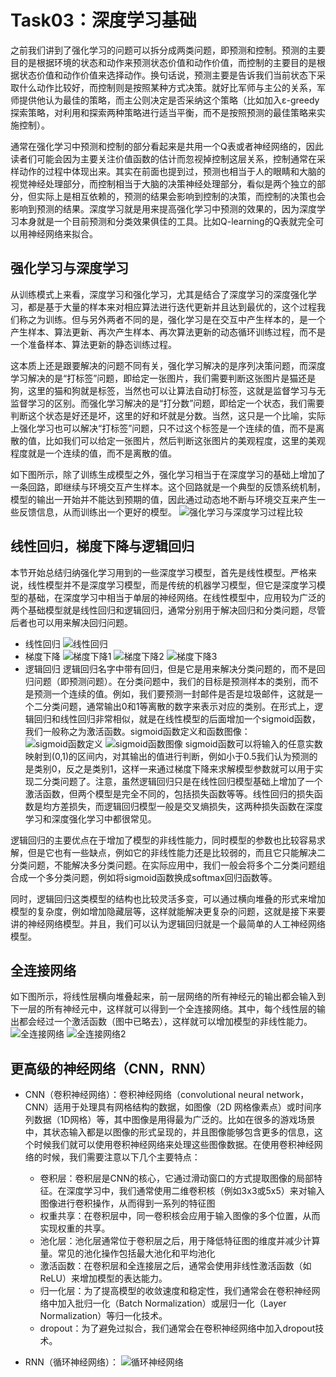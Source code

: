 # Task03：深度学习基础
之前我们讲到了强化学习的问题可以拆分成两类问题，即预测和控制。预测的主要目的是根据环境的状态和动作来预测状态价值和动作价值，而控制的主要目的是根据状态价值和动作价值来选择动作。换句话说，预测主要是告诉我们当前状态下采取什么动作比较好，而控制则是按照某种方式决策。就好比军师与主公的关系，军师提供他认为最佳的策略，而主公则决定是否采纳这个策略（比如加入ε-greedy探索策略，对利用和探索两种策略进行适当平衡，而不是按照预测的最佳策略来实施控制）。

通常在强化学习中预测和控制的部分看起来是共用一个Q表或者神经网络的，因此读者们可能会因为主要关注价值函数的估计而忽视掉控制这层关系，控制通常在采样动作的过程中体现出来。其实在前面也提到过，预测也相当于人的眼睛和大脑的视觉神经处理部分，而控制相当于大脑的决策神经处理部分，看似是两个独立的部分，但实际上是相互依赖的，预测的结果会影响到控制的决策，而控制的决策也会影响到预测的结果。深度学习就是用来提高强化学习中预测的效果的，因为深度学习本身就是一个目前预测和分类效果俱佳的工具。比如Q-learning的Q表就完全可以用神经网络来拟合。

## 强化学习与深度学习
从训练模式上来看，深度学习和强化学习，尤其是结合了深度学习的深度强化学习，都是基于大量的样本来对相应算法进行迭代更新并且达到最优的，这个过程我们称之为训练。但与另外两者不同的是，强化学习是在交互中产生样本的，是一个产生样本、算法更新、再次产生样本、再次算法更新的动态循环训练过程，而不是一个准备样本、算法更新的静态训练过程。

这本质上还是跟要解决的问题不同有关，强化学习解决的是序列决策问题，而深度学习解决的是“打标签”问题，即给定一张图片，我们需要判断这张图片是猫还是狗，这里的猫和狗就是标签，当然也可以让算法自动打标签，这就是监督学习与无监督学习的区别。而强化学习解决的是“打分数”问题，即给定一个状态，我们需要判断这个状态是好还是坏，这里的好和坏就是分数。当然，这只是一个比喻，实际上强化学习也可以解决“打标签”问题，只不过这个标签是一个连续的值，而不是离散的值，比如我们可以给定一张图片，然后判断这张图片的美观程度，这里的美观程度就是一个连续的值，而不是离散的值。

如下图所示，除了训练生成模型之外，强化学习相当于在深度学习的基础上增加了一条回路，即继续与环境交互产生样本。这个回路就是一个典型的反馈系统机制，模型的输出一开始并不能达到预期的值，因此通过动态地不断与环境交互来产生一些反馈信息，从而训练出一个更好的模型。
![强化学习与深度学习过程比较](../../images/task03_6-1.png)

## 线性回归，梯度下降与逻辑回归
本节开始总结归纳强化学习用到的一些深度学习模型，首先是线性模型。严格来说，线性模型并不是深度学习模型，而是传统的机器学习模型，但它是深度学习模型的基础，在深度学习中相当于单层的神经网络。在线性模型中，应用较为广泛的两个基础模型就是线性回归和逻辑回归，通常分别用于解决回归和分类问题，尽管后者也可以用来解决回归问题。
- 线性回归
![线性回归](../../images/task03_6-2.png)
- 梯度下降
![梯度下降1](../../images/task03_6-3.png)
![梯度下降2](../../images/task03_6-4.png)
![梯度下降3](../../images/task03_6-5.png)
- 逻辑回归
逻辑回归名字中带有回归，但是它是用来解决分类问题的，而不是回归问题（即预测问题）。在分类问题中，我们的目标是预测样本的类别，而不是预测一个连续的值。例如，我们要预测一封邮件是否是垃圾邮件，这就是一个二分类问题，通常输出0和1等离散的数字来表示对应的类别。在形式上，逻辑回归和线性回归非常相似，就是在线性模型的后面增加一个sigmoid函数，我们一般称之为激活函数。sigmoid函数定义和函数图像：
![sigmoid函数定义](../../images/task03_6-6.png)
![sigmoid函数图像](../../images/task03_6-7.png)
sigmoid函数可以将输入的任意实数映射到(0,1)的区间内，对其输出的值进行判断，例如小于0.5我们认为预测的是类别0，反之是类别1，这样一来通过梯度下降来求解模型参数就可以用于实现二分类问题了。注意，虽然逻辑回归只是在线性回归模型基础上增加了一个激活函数，但两个模型是完全不同的，包括损失函数等等。线性回归的损失函数是均方差损失，而逻辑回归模型一般是交叉熵损失，这两种损失函数在深度学习和深度强化学习中都很常见。

逻辑回归的主要优点在于增加了模型的非线性能力，同时模型的参数也比较容易求解，但是它也有一些缺点，例如它的非线性能力还是比较弱的，而且它只能解决二分类问题，不能解决多分类问题。在实际应用中，我们一般会将多个二分类问题组合成一个多分类问题，例如将sigmoid函数换成softmax回归函数等。

同时，逻辑回归这类模型的结构也比较灵活多变，可以通过横向堆叠的形式来增加模型的复杂度，例如增加隐藏层等，这样就能解决更复杂的问题，这就是接下来要讲的神经网络模型。并且，我们可以认为逻辑回归就是一个最简单的人工神经网络模型。

## 全连接网络
如下图所示，将线性层横向堆叠起来，前一层网络的所有神经元的输出都会输入到下一层的所有神经元中，这样就可以得到一个全连接网络。其中，每个线性层的输出都会经过一个激活函数（图中已略去），这样就可以增加模型的非线性能力。
![全连接网络](../../images/task03_6-8.png)
![全连接网络2](../../images/task03_6-9.png)


## 更高级的神经网络（CNN，RNN）
- CNN（卷积神经网络）：卷积神经网络（convolutional neural network，CNN）适用于处理具有网格结构的数据，如图像（2D 网格像素点）或时间序列数据（1D网格）等，其中图像是用得最为广泛的。比如在很多的游戏场景中，其状态输入都是以图像的形式呈现的，并且图像能够包含更多的信息，这个时候我们就可以使用卷积神经网络来处理这些图像数据。在使用卷积神经网络的时候，我们需要注意以下几个主要特点：
  - 卷积层：卷积层是CNN的核心，它通过滑动窗口的方式提取图像的局部特征。在深度学习中，我们通常使用二维卷积核（例如3x3或5x5）来对输入图像进行卷积操作，从而得到一系列的特征图
  - 权重共享：在卷积层中，同一卷积核会应用于输入图像的多个位置，从而实现权重的共享。
  - 池化层：池化层通常位于卷积层之后，用于降低特征图的维度并减少计算量。常见的池化操作包括最大池化和平均池化
  - 激活函数：在卷积层和全连接层之后，通常会使用非线性激活函数（如ReLU）来增加模型的表达能力。
  - 归一化层：为了提高模型的收敛速度和稳定性，我们通常会在卷积神经网络中加入批归一化（Batch Normalization）或层归一化（Layer Normalization）等归一化技术。
  - dropout：为了避免过拟合，我们通常会在卷积神经网络中加入dropout技术。

- RNN（循环神经网络）：
![循环神经网络](../../images/task03_6-10.png)
